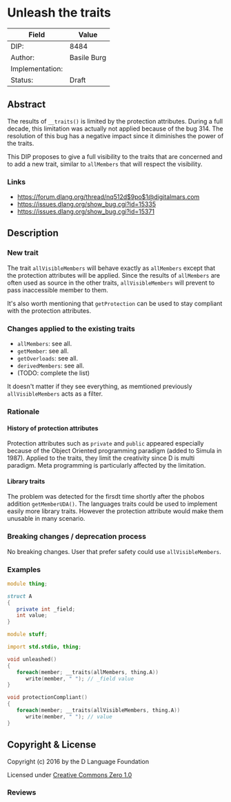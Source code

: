 # Unleash the traits

| Field           | Value                                                           |
|-----------------|-----------------------------------------------------------------|
| DIP:            | 8484                                                            |
| Author:         | Basile Burg                                                     |
| Implementation: |                                                                 |
| Status:         | Draft                                                           |

## Abstract

The results of `__traits()` is limited by the protection attributes. During a full decade, 
this limitation was actually not applied because of the bug 314. The resolution of this
bug has a negative impact since it diminishes the power of the traits.

This DIP proposes to give a full visibility to the traits that are concerned and to add
a new trait, similar to `allMembers` that will respect the visibility.

### Links

- https://forum.dlang.org/thread/nq512d$9po$1@digitalmars.com
- https://issues.dlang.org/show_bug.cgi?id=15335
- https://issues.dlang.org/show_bug.cgi?id=15371

## Description

### New trait

The trait `allVisibleMembers` will behave exactly as `allMembers` except that the protection attributes will be applied.
Since the results of `allMembers` are often used as source in the other traits, `allVisibleMembers` will prevent to pass 
inaccessible member to them.

It's also worth mentioning that `getProtection` can be used to stay compliant with the protection attributes.

### Changes applied to the existing traits

- `allMembers`: see all.
- `getMember`: see all.
- `getOverloads`: see all.
- `derivedMembers`: see all.
- (TODO: complete the list)

It doesn't matter if they see everything, as memtioned previously `allVisibleMembers` acts as a filter.

### Rationale

#### History of protection attributes

Protection attributes such as `private` and `public` appeared especially because of the Object Oriented
programming paradigm (added to Simula in 1987). Applied to the traits, they limit the creativity since
D is multi paradigm. Meta programming is particularly affected by the limitation.

#### Library traits

The problem was detected for the firsdt time shortly after the phobos addition `getMemberUDA()`.
The languages traits could be used to implement easily more library traits. However the protection
attribute would make them unusable in many scenario.

### Breaking changes / deprecation process

No breaking changes. User that prefer safety could use `allVisibleMembers`.

### Examples

```D
module thing;

struct A
{
   private int _field;
   int value;
}
```

```D
module stuff;

import std.stdio, thing;

void unleashed()
{
   foreach(member; __traits(allMembers, thing.A))
      write(member, " "); // _field value
}

void protectionCompliant()
{
   foreach(member; __traits(allVisibleMembers, thing.A))
      write(member, " "); // value
}

```


## Copyright & License

Copyright (c) 2016 by the D Language Foundation

Licensed under [Creative Commons Zero 1.0](https://creativecommons.org/publicdomain/zero/1.0/legalcode.txt)

### Reviews
